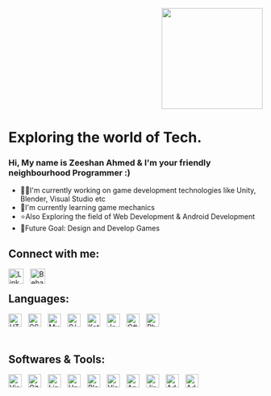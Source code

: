 <p align=right>
<img src="https://media.giphy.com/media/du3J3cXyzhj75IOgvA/giphy.gif" width="200" height="200">
</p>


<h1> Exploring the world of Tech. </h1>

<h3> Hi, My name is Zeeshan Ahmed & I'm your friendly neighbourhood Programmer :) </h3>

- 🧑‍💻I'm currently working on game development technologies like Unity, Blender, Visual Studio etc </br>
- 📖I'm currently learning game mechanics
- ⭐Also Exploring the field of Web Development & Android Development
- 💪Future Goal: Design and Develop Games

<h2> Connect with me: </h2>

<a href="https://www.linkedin.com/in/zeeshan-ahmed-491787216?lipi=urn%3Ali%3Apage%3Ad_flagship3_profile_view_base_contact_details%3BfLpxn%2Ba6SWK5vN87kyDGDQ%3D%3D">
<img align="left" alt="LinkedIn" width="30px" src="https://img.icons8.com/fluency/48/000000/linkedin-circled.png" style="padding-right:10px;" />
</a>
<a href="https://www.behance.net/malikahmedawan1">
<img align="left" alt="Behance" width="30px" src="https://img.icons8.com/fluency/48/behance.png" style="padding-right:10px;" />
</a>





<p>
  <br>
<h2> Languages: </h2>

<img align="left" alt="HTML5" width="26px" src="https://cdn.jsdelivr.net/gh/devicons/devicon/icons/html5/html5-original.svg" style="padding-right:10px;" />
<img align="left" alt="CSS3" width="26px" src="https://cdn.jsdelivr.net/gh/devicons/devicon/icons/css3/css3-original.svg" style="padding-right:10px;" />
<img align="left" alt="MySQL" width="26px" src="https://img.icons8.com/fluency/48/000000/mysql-logo.png" style="padding-right:10px;" />
<img align="left" alt="C/C++" width="26px" src="https://img.icons8.com/fluency/48/000000/c-programming.png" style="padding-right:10px;" />
<img align="left" alt="Kotlin" width="26px" src="https://img.icons8.com/color/48/000000/kotlin.png" style="padding-right:10px;" />
<img align="left" alt="Java" width="26px" src="https://img.icons8.com/color/48/000000/java-coffee-cup-logo.png" style="padding-right:10px;" />
<img align="left" alt="C#" width="26px" src="https://img.icons8.com/color/48/000000/c-sharp-logo.png" style="padding-right:10px;" />
<img align="left" alt="PhP" width="26px" src="https://img.icons8.com/officel/16/000000/php-logo.png" style="padding-right:10px;" />
</br>
</p>

<p>
  <br>
<h2> Softwares & Tools: </h2>

<img align="left" alt="Visual Studio Code" width="26px" src="https://cdn.jsdelivr.net/gh/devicons/devicon/icons/vscode/vscode-original.svg" style="padding-right:10px;" />
<img align="left" alt="Git" width="26px" src="https://cdn.jsdelivr.net/gh/devicons/devicon/icons/git/git-original.svg" style="padding-right:10px;" />
<img align="left" alt="Linux" width="26px" src="https://img.icons8.com/color/48/000000/linux.png" style="padding-right:10px;" />
<img align="left" alt="Unity" width="26px" src="https://img.icons8.com/ios-filled/50/000000/unity.png" style="padding-right:10px;" />
<img align="left" alt="Blender" width="26px" src="https://img.icons8.com/bubbles/50/000000/blender-3d.png" style="padding-right:10px"/>
<img align="left" alt="Visual Studio" width="26px" src="https://img.icons8.com/fluency/48/000000/visual-studio.png" style="padding-right:10px;" />
<img align="left" alt="Android Studio" width="26px" src="https://img.icons8.com/color/48/000000/android-studio--v3.png" style="padding-right:10px;" />
<img align="left" alt="Jira" width="26px" src="https://img.icons8.com/color/48/jira.png" style="padding-right:10px;" />
<img align="left" alt="Adobe Illustrator" width="26px" src="https://img.icons8.com/color/48/adobe-illustrator--v1.png" style="padding-right:10px;" />
<img align="left" alt="Adobe Photoshop" width="26px" src="https://img.icons8.com/color/48/adobe-photoshop--v1.png" style="padding-right:10px;" />
</br>
</p>



<!---
zeeshanawnn09/zeeshanawnn09 is a ✨ special ✨ repository because its `README.md` (this file) appears on your GitHub profile.
You can click the Preview link to take a look at your changes.
--->

